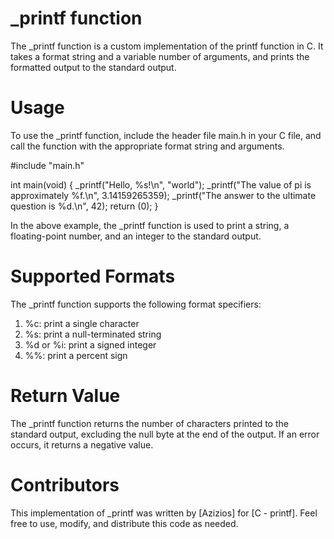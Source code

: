 # _printf function
The _printf function is a custom implementation of the printf function in C. It takes a format string and a variable number of arguments, and prints the formatted output to the standard output.
# Usage
To use the _printf function, include the header file main.h in your C file, and call the function with the appropriate format string and arguments.


#include "main.h"

int main(void)
{
    _printf("Hello, %s!\n", "world");
    _printf("The value of pi is approximately %f.\n", 3.14159265359);
    _printf("The answer to the ultimate question is %d.\n", 42);
    return (0);
}

In the above example, the _printf function is used to print a string, a floating-point number, and an integer to the standard output.

# Supported Formats
The _printf function supports the following format specifiers:

1. %c: print a single character
2. %s: print a null-terminated string
3. %d or %i: print a signed integer
4. %%: print a percent sign

# Return Value

The _printf function returns the number of characters printed to the standard output, excluding the null byte at the end of the output. If an error occurs, it returns a negative value.

# Contributors

This implementation of _printf was written by [Azizios] for [C - printf]. Feel free to use, modify, and distribute this code as needed.
